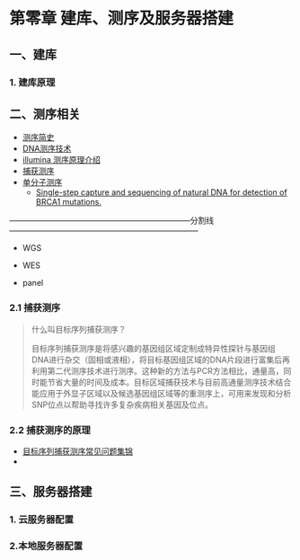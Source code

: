# 第零章 建库、测序及服务器搭建

## 一、建库

### 1. 建库原理

## 二、测序相关


- [测序简史](https://shengxin.ren/article/118)
- [DNA测序技术](https://zhuanlan.zhihu.com/p/28299643)
- [illumina 测序原理介绍](https://zhuanlan.zhihu.com/p/20702684)
- [捕获测序]()
- [单分子测序]()
  - [Single-step capture and sequencing of natural DNA for detection of BRCA1 mutations.](https://www.ncbi.nlm.nih.gov/pubmed/21765009)

———————————————————————分割线————————————————————————

- WGS

- WES

- panel

### 2.1 捕获测序

> 什么叫目标序列捕获测序？
>
> 目标序列捕获测序是将感兴趣的基因组区域定制成特异性探针与基因组DNA进行杂交（固相或液相），将目标基因组区域的DNA片段进行富集后再利用第二代测序技术进行测序。这种新的方法与PCR方法相比，通量高，同时能节省大量的时间及成本。目标区域捕获技术与目前高通量测序技术结合能应用于外显子区域以及候选基因组区域等的重测序上，可用来发现和分析SNP位点以帮助寻找许多复杂疾病相关基因及位点。

### 2.2 捕获测序的原理

- [目标序列捕获测序常见问题集锦](https://www.plob.org/article/1610.html)
- 

## 三、服务器搭建

### 1. 云服务器配置

### 2.本地服务器配置

